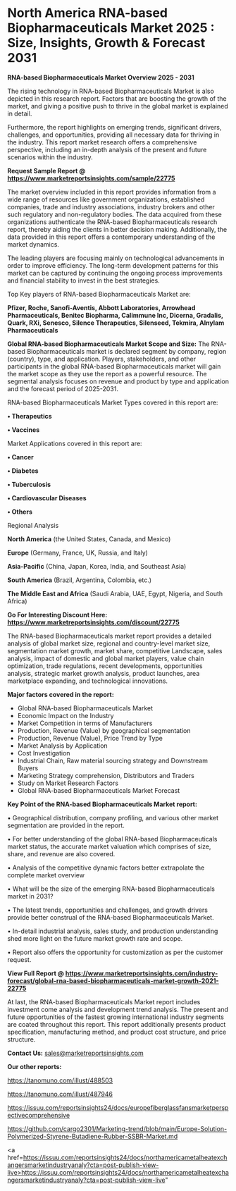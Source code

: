 # North America RNA-based Biopharmaceuticals Market 2025 : Size, Insights, Growth & Forecast 2031

<Strong> RNA-based Biopharmaceuticals Market Overview 2025 - 2031</strong>

The rising technology in RNA-based Biopharmaceuticals Market is also depicted in this research report. Factors that are boosting the growth of the market, and giving a positive push to thrive in the global market is explained in detail.

Furthermore, the report highlights on emerging trends, significant drivers, challenges, and opportunities, providing all necessary data for thriving in the industry. This report market research offers a comprehensive perspective, including an in-depth analysis of the present and future scenarios within the industry.

<strong>Request Sample Report @ <a href=https://www.marketreportsinsights.com/sample/22775>https://www.marketreportsinsights.com/sample/22775</a></strong>

The market overview included in this report provides information from a wide range of resources like government organizations, established companies, trade and industry associations, industry brokers and other such regulatory and non-regulatory bodies. The data acquired from these organizations authenticate the RNA-based Biopharmaceuticals research report, thereby aiding the clients in better decision making. Additionally, the data provided in this report offers a contemporary understanding of the market dynamics.

The leading players are focusing mainly on technological advancements in order to improve efficiency. The long-term development patterns for this market can be captured by continuing the ongoing process improvements and financial stability to invest in the best strategies.

Top Key players of RNA-based Biopharmaceuticals Market are:

<strong>Pfizer, Roche, Sanofi-Aventis, Abbott Laboratories, Arrowhead Pharmaceuticals, Benitec Biopharma, Calimmune Inc, Dicerna, Gradalis, Quark, RXi, Senesco, Silence Therapeutics, Silenseed, Tekmira, Alnylam Pharmaceuticals</strong>

<strong><b>Global RNA-based Biopharmaceuticals Market Scope and Size:</b></strong>
The RNA-based Biopharmaceuticals market is declared segment by company, region (country), type, and application. Players, stakeholders, and other participants in the global RNA-based Biopharmaceuticals market will gain the market scope as they use the report as a powerful resource. The segmental analysis focuses on revenue and product by type and application and the forecast period of 2025-2031.

RNA-based Biopharmaceuticals Market Types covered in this report are:

<strong>• Therapeutics

• Vaccines</strong>

Market Applications covered in this report are:

<strong>• Cancer

• Diabetes

• Tuberculosis

• Cardiovascular Diseases

• Others</strong> 

Regional Analysis

<strong>North America</strong> (the United States, Canada, and Mexico)

<strong>Europe</strong> (Germany, France, UK, Russia, and Italy)

<strong>Asia-Pacific</strong> (China, Japan, Korea, India, and Southeast Asia)

<strong>South America</strong> (Brazil, Argentina, Colombia, etc.)

<strong>The Middle East and Africa</strong> (Saudi Arabia, UAE, Egypt, Nigeria, and South Africa)

<strong>Go For Interesting Discount Here: <a href=https://www.marketreportsinsights.com/discount/22775>https://www.marketreportsinsights.com/discount/22775</a></strong>

The RNA-based Biopharmaceuticals market report provides a detailed analysis of global market size, regional and country-level market size, segmentation market growth, market share, competitive Landscape, sales analysis, impact of domestic and global market players, value chain optimization, trade regulations, recent developments, opportunities analysis, strategic market growth analysis, product launches, area marketplace expanding, and technological innovations.

<strong><b>Major factors covered in the report:</b></strong>
<ul>
  <li>Global RNA-based Biopharmaceuticals Market </li>
  <li>Economic Impact on the Industry</li>
  <li>Market Competition in terms of Manufacturers</li>
  <li>Production, Revenue (Value) by geographical segmentation</li>
  <li>Production, Revenue (Value), Price Trend by Type</li>
  <li>Market Analysis by Application</li>
  <li>Cost Investigation</li>
  <li>Industrial Chain, Raw material sourcing strategy and Downstream Buyers</li>
  <li>Marketing Strategy comprehension, Distributors and Traders</li>
  <li>Study on Market Research Factors</li>
  <li>Global RNA-based Biopharmaceuticals Market Forecast</li>
</ul>

<strong><b>Key Point of the RNA-based Biopharmaceuticals Market report:</b></strong>

• Geographical distribution, company profiling, and various other market segmentation are provided in the report.

• For better understanding of the global RNA-based Biopharmaceuticals market status, the accurate market valuation which comprises of size, share, and revenue are also covered.

• Analysis of the competitive dynamic factors better extrapolate the complete market overview

• What will be the size of the emerging RNA-based Biopharmaceuticals market in 2031?

• The latest trends, opportunities and challenges, and growth drivers provide better construal of the RNA-based Biopharmaceuticals Market.

• In-detail industrial analysis, sales study, and production understanding shed more light on the future market growth rate and scope.

• Report also offers the opportunity for customization as per the customer request.

<strong><b>View Full Report @ <a href=https://www.marketreportsinsights.com/industry-forecast/global-rna-based-biopharmaceuticals-market-growth-2021-22775>https://www.marketreportsinsights.com/industry-forecast/global-rna-based-biopharmaceuticals-market-growth-2021-22775</a></b></strong>


At last, the RNA-based Biopharmaceuticals Market report includes investment come analysis and development trend analysis. The present and future opportunities of the fastest growing international industry segments are coated throughout this report. This report additionally presents product specification, manufacturing method, and product cost structure, and price structure.

<strong>Contact Us:</strong>
sales@marketreportsinsights.com

<strong>Our other reports:</strong>

<a href=https://tanomuno.com/illust/488503>https://tanomuno.com/illust/488503</a>

<a href=https://tanomuno.com/illust/487946>https://tanomuno.com/illust/487946</a>

<a href=https://issuu.com/reportsinsights24/docs/europefiberglassfansmarketperspectivecomprehensive>https://issuu.com/reportsinsights24/docs/europefiberglassfansmarketperspectivecomprehensive</a>

<a href=https://github.com/cargo2301/Marketing-trend/blob/main/Europe-Solution-Polymerized-Styrene-Butadiene-Rubber-SSBR-Market.md>https://github.com/cargo2301/Marketing-trend/blob/main/Europe-Solution-Polymerized-Styrene-Butadiene-Rubber-SSBR-Market.md</a>

<a href=https://issuu.com/reportsinsights24/docs/northamericametalheatexchangersmarketindustryanaly?cta=post-publish-view-live>https://issuu.com/reportsinsights24/docs/northamericametalheatexchangersmarketindustryanaly?cta=post-publish-view-live</a>"
